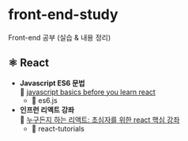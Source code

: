 # front-end-study
Front-end 공부 (실습 &amp; 내용 정리)

## ⚛ React
- **Javascript ES6 문법** <br>
🔗 [javascript basics before you learn react](https://dev.to/nathansebhastian/javascript-basics-before-you-learn-react-38en)
  - 📄 es6.js
- **인프런 리액트 강좌** <br>
🔗 [누구든지 하는 리액트: 초심자를 위한 react 핵심 강좌](https://www.inflearn.com/course/react-velopert?utm_source=inflearn&utm_medium=social&utm_campaign=share)
  - 📁 react-tutorials

